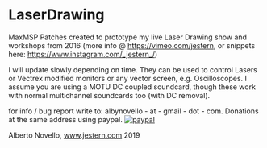 # LaserDrawing
MaxMSP Patches created to prototype my live Laser Drawing show and workshops from 2016 (more info @ https://vimeo.com/jestern, or snippets here: https://www.instagram.com/_jestern_/)

I will update slowly depending on time. They can be used to control Lasers or Vectrex modified monitors or any vector screen, e.g. Oscilloscopes.
I assume you are using a MOTU DC coupled soundcard, though these work with normal multichannel soundcards too (with DC removal). 

for info /  bug report write to: albynovello - at - gmail - dot - com.
Donations at the same address using paypal.
[![paypal](https://www.paypalobjects.com/en_US/i/btn/btn_donateCC_LG.gif)](jestern77@yahoo.it)

Alberto Novello, www.jestern.com 2019 
